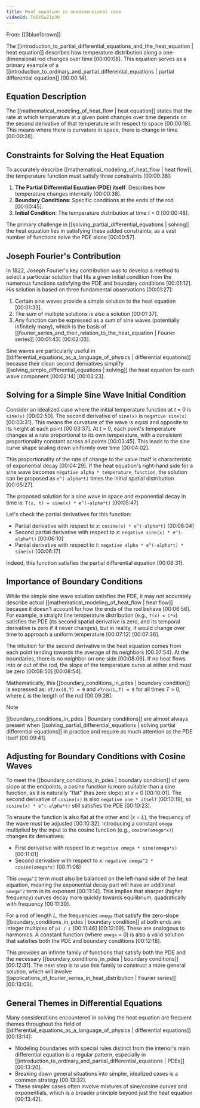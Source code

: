 ```yaml
---
title: Heat equation in onedimensional case
videoId: ToIXSwZ1pJU
---
```


From: [[3blue1brown]] <br/> 

The [[introduction_to_partial_differential_equations_and_the_heat_equation | heat equation]] describes how temperature distribution along a one-dimensional rod changes over time <a class="yt-timestamp" data-t="00:00:08">[00:00:08]</a>. This equation serves as a primary example of a [[introduction_to_ordinary_and_partial_differential_equations | partial differential equation]] <a class="yt-timestamp" data-t="00:00:14">[00:00:14]</a>.

## Equation Description
The [[mathematical_modeling_of_heat_flow | heat equation]] states that the rate at which temperature at a given point changes over time depends on the second derivative of that temperature with respect to space <a class="yt-timestamp" data-t="00:00:18">[00:00:18]</a>. This means where there is curvature in space, there is change in time <a class="yt-timestamp" data-t="00:00:28">[00:00:28]</a>.

## Constraints for Solving the Heat Equation
To accurately describe [[mathematical_modeling_of_heat_flow | heat flow]], the temperature function must satisfy three constraints <a class="yt-timestamp" data-t="00:00:38">[00:00:38]</a>:
1.  **The Partial Differential Equation (PDE) itself**: Describes how temperature changes internally <a class="yt-timestamp" data-t="00:00:38">[00:00:38]</a>.
2.  **Boundary Conditions**: Specific conditions at the ends of the rod <a class="yt-timestamp" data-t="00:00:45">[00:00:45]</a>.
3.  **Initial Condition**: The temperature distribution at time *t* = 0 <a class="yt-timestamp" data-t="00:00:48">[00:00:48]</a>.

The primary challenge in [[solving_partial_differential_equations | solving]] the heat equation lies in satisfying these added constraints, as a vast number of functions solve the PDE alone <a class="yt-timestamp" data-t="00:00:57">[00:00:57]</a>.

## Joseph Fourier's Contribution
In 1822, Joseph Fourier's key contribution was to develop a method to select a particular solution that fits a given initial condition from the numerous functions satisfying the PDE and boundary conditions <a class="yt-timestamp" data-t="00:01:12">[00:01:12]</a>. His solution is based on three fundamental observations <a class="yt-timestamp" data-t="00:01:27">[00:01:27]</a>:
1.  Certain sine waves provide a simple solution to the heat equation <a class="yt-timestamp" data-t="00:01:33">[00:01:33]</a>.
2.  The sum of multiple solutions is also a solution <a class="yt-timestamp" data-t="00:01:37">[00:01:37]</a>.
3.  Any function can be expressed as a sum of sine waves (potentially infinitely many), which is the basis of [[fourier_series_and_their_relation_to_the_heat_equation | Fourier series]] <a class="yt-timestamp" data-t="00:01:43">[00:01:43]</a> <a class="yt-timestamp" data-t="00:02:03">[00:02:03]</a>.

Sine waves are particularly useful in [[differential_equations_as_a_language_of_physics | differential equations]] because their clean second derivatives simplify [[solving_simple_differential_equations | solving]] the heat equation for each wave component <a class="yt-timestamp" data-t="00:02:14">[00:02:14]</a> <a class="yt-timestamp" data-t="00:02:23">[00:02:23]</a>.

## Solving for a Simple Sine Wave Initial Condition
Consider an idealized case where the initial temperature function at *t* = 0 is `sine(x)` <a class="yt-timestamp" data-t="00:02:50">[00:02:50]</a>.
The second derivative of `sine(x)` is `negative sine(x)` <a class="yt-timestamp" data-t="00:03:31">[00:03:31]</a>. This means the curvature of the wave is equal and opposite to its height at each point <a class="yt-timestamp" data-t="00:03:37">[00:03:37]</a>.
At *t* = 0, each point's temperature changes at a rate proportional to its own temperature, with a consistent proportionality constant across all points <a class="yt-timestamp" data-t="00:03:45">[00:03:45]</a>. This leads to the sine curve shape scaling down uniformly over time <a class="yt-timestamp" data-t="00:04:02">[00:04:02]</a>.

This proportionality of the rate of change to the value itself is characteristic of exponential decay <a class="yt-timestamp" data-t="00:04:29">[00:04:29]</a>. If the heat equation's right-hand side for a sine wave becomes `negative alpha * temperature_function`, the solution can be proposed as `e^(-alpha*t)` times the initial spatial distribution <a class="yt-timestamp" data-t="00:05:27">[00:05:27]</a>.

The proposed solution for a sine wave in space and exponential decay in time is:
`T(x, t) = sine(x) * e^(-alpha*t)` <a class="yt-timestamp" data-t="00:05:47">[00:05:47]</a>

Let's check the partial derivatives for this function:
*   Partial derivative with respect to *x*: `cosine(x) * e^(-alpha*t)` <a class="yt-timestamp" data-t="00:06:04">[00:06:04]</a>
*   Second partial derivative with respect to *x*: `negative sine(x) * e^(-alpha*t)` <a class="yt-timestamp" data-t="00:06:10">[00:06:10]</a>
*   Partial derivative with respect to *t*: `negative alpha * e^(-alpha*t) * sine(x)` <a class="yt-timestamp" data-t="00:06:17">[00:06:17]</a>

Indeed, this function satisfies the partial differential equation <a class="yt-timestamp" data-t="00:06:31">[00:06:31]</a>.

## Importance of Boundary Conditions
While the simple sine wave solution satisfies the PDE, it may not accurately describe actual [[mathematical_modeling_of_heat_flow | heat flow]] because it doesn't account for how the ends of the rod behave <a class="yt-timestamp" data-t="00:06:56">[00:06:56]</a>. For example, a straight line temperature distribution (e.g., `T(x) = C*x`) satisfies the PDE (its second spatial derivative is zero, and its temporal derivative is zero if it never changes), but in reality, it would change over time to approach a uniform temperature <a class="yt-timestamp" data-t="00:07:12">[00:07:12]</a> <a class="yt-timestamp" data-t="00:07:36">[00:07:36]</a>.

The intuition for the second derivative in the heat equation comes from each point tending towards the average of its neighbors <a class="yt-timestamp" data-t="00:07:54">[00:07:54]</a>. At the boundaries, there is no neighbor on one side <a class="yt-timestamp" data-t="00:08:06">[00:08:06]</a>. If no heat flows into or out of the rod, the slope of the temperature curve at either end must be zero <a class="yt-timestamp" data-t="00:08:50">[00:08:50]</a> <a class="yt-timestamp" data-t="00:08:54">[00:08:54]</a>.

Mathematically, this [[boundary_conditions_in_pdes | boundary condition]] is expressed as:
`∂T/∂x(0,T) = 0` and `∂T/∂x(L,T) = 0` for all times *T* > 0, where *L* is the length of the rod <a class="yt-timestamp" data-t="00:09:28">[00:09:28]</a>.

> [!NOTE]
> [[boundary_conditions_in_pdes | Boundary conditions]] are almost always present when [[solving_partial_differential_equations | solving partial differential equations]] in practice and require as much attention as the PDE itself <a class="yt-timestamp" data-t="00:09:41">[00:09:41]</a>.

## Adjusting for Boundary Conditions with Cosine Waves
To meet the [[boundary_conditions_in_pdes | boundary condition]] of zero slope at the endpoints, a cosine function is more suitable than a sine function, as it is naturally "flat" (has zero slope) at *x* = 0 <a class="yt-timestamp" data-t="00:10:01">[00:10:01]</a>.
The second derivative of `cosine(x)` is also `negative one * itself` <a class="yt-timestamp" data-t="00:10:19">[00:10:19]</a>, so `cosine(x) * e^(-alpha*t)` still satisfies the PDE <a class="yt-timestamp" data-t="00:10:23">[00:10:23]</a>.

To ensure the function is also flat at the other end (*x* = *L*), the frequency of the wave must be adjusted <a class="yt-timestamp" data-t="00:10:32">[00:10:32]</a>.
Introducing a constant `omega` multiplied by the input to the cosine function (e.g., `cosine(omega*x)`) changes its derivatives:
*   First derivative with respect to *x*: `negative omega * sine(omega*x)` <a class="yt-timestamp" data-t="00:11:01">[00:11:01]</a>
*   Second derivative with respect to *x*: `negative omega^2 * cosine(omega*x)` <a class="yt-timestamp" data-t="00:11:08">[00:11:08]</a>

This `omega^2` term must also be balanced on the left-hand side of the heat equation, meaning the exponential decay part will have an additional `omega^2` term in its exponent <a class="yt-timestamp" data-t="00:11:14">[00:11:14]</a>. This implies that sharper (higher frequency) curves decay more quickly towards equilibrium, quadratically with frequency <a class="yt-timestamp" data-t="00:11:30">[00:11:30]</a>.

For a rod of length *L*, the frequencies `omega` that satisfy the zero-slope [[boundary_conditions_in_pdes | boundary condition]] at both ends are integer multiples of `pi / L` <a class="yt-timestamp" data-t="00:11:46">[00:11:46]</a> <a class="yt-timestamp" data-t="00:12:09">[00:12:09]</a>. These are analogous to harmonics. A constant function (where `omega` = 0) is also a valid solution that satisfies both the PDE and boundary conditions <a class="yt-timestamp" data-t="00:12:18">[00:12:18]</a>.

This provides an infinite family of functions that satisfy both the PDE and the necessary [[boundary_conditions_in_pdes | boundary conditions]] <a class="yt-timestamp" data-t="00:12:31">[00:12:31]</a>. The next step is to use this family to construct a more general solution, which will involve [[applications_of_fourier_series_in_heat_distribution | Fourier series]] <a class="yt-timestamp" data-t="00:13:03">[00:13:03]</a>.

## General Themes in Differential Equations
Many considerations encountered in solving the heat equation are frequent themes throughout the field of [[differential_equations_as_a_language_of_physics | differential equations]] <a class="yt-timestamp" data-t="00:13:14">[00:13:14]</a>:
*   Modeling boundaries with special rules distinct from the interior's main differential equation is a regular pattern, especially in [[introduction_to_ordinary_and_partial_differential_equations | PDEs]] <a class="yt-timestamp" data-t="00:13:20">[00:13:20]</a>.
*   Breaking down general situations into simpler, idealized cases is a common strategy <a class="yt-timestamp" data-t="00:13:32">[00:13:32]</a>.
*   These simpler cases often involve mixtures of sine/cosine curves and exponentials, which is a broader principle beyond just the heat equation <a class="yt-timestamp" data-t="00:13:42">[00:13:42]</a>.